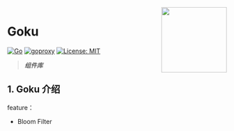 <img align="right" width="150px" src="https://bkimg.cdn.bcebos.com/pic/8326cffc1e178a82b90174c95d51648da97739124205?x-bce-process=image/watermark,image_d2F0ZXIvYmFpa2UxODA=,g_7,xp_5,yp_5/format,f_auto">

# Goku


[![Go](https://github.com/zeromicro/go-zero/workflows/Go/badge.svg?branch=master)](https://github.com/zeromicro/go-zero/actions)
[![goproxy](https://goproxy.cn/stats/github.com/tal-tech/go-zero/badges/download-count.svg)](https://goproxy.cn/stats/github.com/tal-tech/go-zero/badges/download-count.svg)
[![License: MIT](https://img.shields.io/badge/License-MIT-yellow.svg)](https://opensource.org/licenses/MIT)

> ***组件库***

## 1. Goku 介绍


feature：

* Bloom Filter
